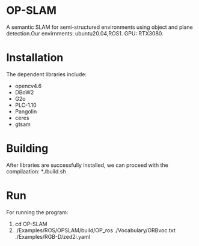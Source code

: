 # OP-SLAM
 A semantic SLAM for semi-structured environments using object and plane detection.Our envirnments: ubuntu20.04,ROS1. GPU: RTX3080.
# Installation
The dependent libraries include:
* opencv4.6
* DBoW2
* G2o
* PLC-1.10
* Pangolin
* ceres
* gtsam
# Building
After libraries are successfully installed, we can proceed with the compilaation:
*./build.sh
# Run
For running the program:
1. cd OP-SLAM
2. ./Examples/ROS/OPSLAM/build/OP_ros ./Vocabulary/ORBvoc.txt ./Examples/RGB-D/zed2i.yaml

